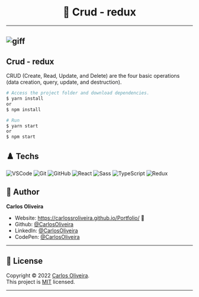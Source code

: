 <h1 align="center"> 🚀 Crud - redux </h1>

---
![giff](https://user-images.githubusercontent.com/63623377/178039078-43608dcb-a3aa-4ede-8e7a-26718d37612f.gif)
---

## Crud - redux

CRUD (Create, Read, Update, and Delete) are the four basic operations (data creation, query, update, and destruction).


```bash
# Access the project folder and download dependencies.
$ yarn install
or
$ npm install
```

```bash
# Run
$ yarn start
or
$ npm start
```

## ♟️ Techs


![VSCode](https://img.shields.io/badge/-VSCode-0085D1?style=flat-square&logo=visual-studio-code&logoColor=white)
![Git](https://img.shields.io/badge/-Git-F05032?style=flat-square&logo=git&logoColor=white)
![GitHub](https://img.shields.io/badge/-GitHub-212121?style=flat-square&logo=GitHub&logoColor=white)
![React](https://img.shields.io/badge/-React-black?style=flat-square&logo=React&logoColor=2F74C0)
![Sass](https://img.shields.io/badge/-Sass-C76494?style=flat-square&logo=Sass&logoColor=white)
![TypeScript](https://img.shields.io/badge/-TypeScript-white?style=flat-square&logo=TypeScript&logoColor=2F74C0)
![Redux](https://img.shields.io/badge/-redux-white?style=flat-square&logo=redux&logoColor=2F74C0)




## 👤 Author

**Carlos Oliveira**

- Website: https://carlossroliveira.github.io/Portfolio/ 🖤
- Github: [@CarlosOliveira](https://github.com/carlossroliveira)
- LinkedIn: [@CarlosOliveira](https://www.linkedin.com/in/carlos-oliveira-ab93941a1/)
- CodePen: [@CarlosOliveira](https://codepen.io/carlosjs)

---

## 📝 License

Copyright © 2022 [Carlos Oliveira](https://github.com/carlossroliveira).<br />
This project is [MIT](https://opensource.org/licenses/MIT) licensed.

---
